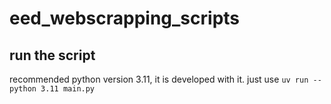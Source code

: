 # eed_webscrapping_scripts

## run the script
recommended python version 3.11, it is developed with it.
just use `uv run --python 3.11 main.py`

